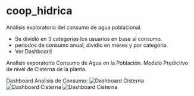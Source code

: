 # coop_hidrica
Análisis exploratorio del consumo de agua poblacional.

* Se dividió en 3 categorias los usuarios en base al consumo.
* periodos de consumo anual, dividio en meses y por categoria.
* Ver Dashboard

Analisis exporatorio Consumo de Agua en la Población.
Modelo Predictivo de nivel de Cisterna de la planta.

Dashboard Analisis de Consumo:
![Dashboard Cisterna](https://digiplexbs.com/tutoriales/dashboard_init.png)
![Dashboard Cisterna](https://digiplexbs.com/tutoriales/dashboard_2.png)
![Dashboard Cisterna](https://digiplexbs.com/tutoriales/dashboard_3.png)
